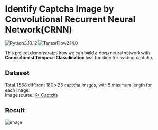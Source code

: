 # Identify Captcha Image by Convolutional Recurrent Neural Network(CRNN)

![Python3.10.12](https://img.shields.io/badge/Python-3.10.12-blue.svg) ![TensorFlow2.14.0](https://img.shields.io/badge/TensorFlow-2.14.0-yellow.svg)

This project demonstrates how we can build a deep neural network with **Connectionist Temporal Classification** loss function for reading captcha.
<br>

## Dataset
Total 1,568 different 180 x 35 captcha images, with 5 maximum length for each image.   
Image sourse: [K+ Captcha](https://github.com/M1nhHoang/CRNN_CTC_Loss_Solve_Captcha/tree/K_plus/filtered_backup/_0_pic)

## Result
![image](https://github.com/M1nhHoang/CRNN_CTC_Loss_Solve_Captcha/assets/106025710/d42d3247-e63c-4de6-8295-5d39f79b6654)

